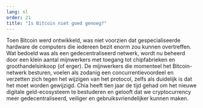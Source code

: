 ```yaml
---
lang: nl
order: 21
title: "Is Bitcoin niet goed genoeg?"
---
```


Toen Bitcoin werd ontwikkeld, was niet voorzien dat gespecialiseerde hardware de computers die iedereen bezit enorm zou kunnen overtreffen. Wat bedoeld was als een gedecentraliseerd netwerk, wordt nu beheerd door een klein aantal mijnwerkers met toegang tot chipfabrieken en groothandelsinkoop (of erger). De mijnwerkers die momenteel het Bitcoin-netwerk besturen, voelen als zodanig een concurrentievoordeel en verzetten zich tegen het wijzigen van het protocol, zelfs als duidelijk is dat het moet worden gewijzigd. Chia heeft tien jaar de tijd gehad om het nieuwe digitale geld-ecosysteem te bestuderen en gelooft dat we cryptocurrency meer gedecentraliseerd, veiliger en gebruiksvriendelijker kunnen maken.
